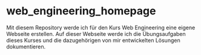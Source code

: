 # web_engineering_homepage
Mit diesem Repository werde ich für den Kurs Web Engineering eine eigene Webseite erstellen.  Auf dieser Webseite werde ich die Übungsaufgaben dieses Kurses  und die dazugehörigen von mir entwickelten Lösungen dokumentieren. 
